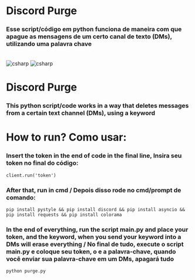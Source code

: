 # Discord Purge

### Esse script/código em python funciona de maneira com que apague as mensagens de um certo canal de texto (DMs), utilizando uma palavra chave

<div style ="display: inline_block"><br/>
    <img align="center" alt="csharp" src=https://img.shields.io/badge/Discord-7289DA?style=for-the-badge&logo=discord&logoColor=white>
    <img align="center" alt="csharp" src=https://img.shields.io/badge/Python-3776AB?style=for-the-badge&logo=python&logoColor=white>
</div>

# Discord Purge

### This python script/code works in a way that deletes messages from a certain text channel (DMs), using a keyword



# How to run? Como usar:
### Insert the token in the end of code in the final line, Insira seu token no final do código:

`client.run('token')`

### After that, run in cmd / Depois disso rode no cmd/prompt de comando:
`pip install pystyle && pip install discord && pip install asyncio && pip install requests && pip install colorama`

### In the end of everything, run the script main.py and place your token, and the keyword, when you send your keyword into a DMs will erase everything / No final de tudo, execute o script main.py e coloque seu token, o e a palavra-chave, quando você enviar sua palavra-chave em um DMs, apagará tudo

`python purge.py`

